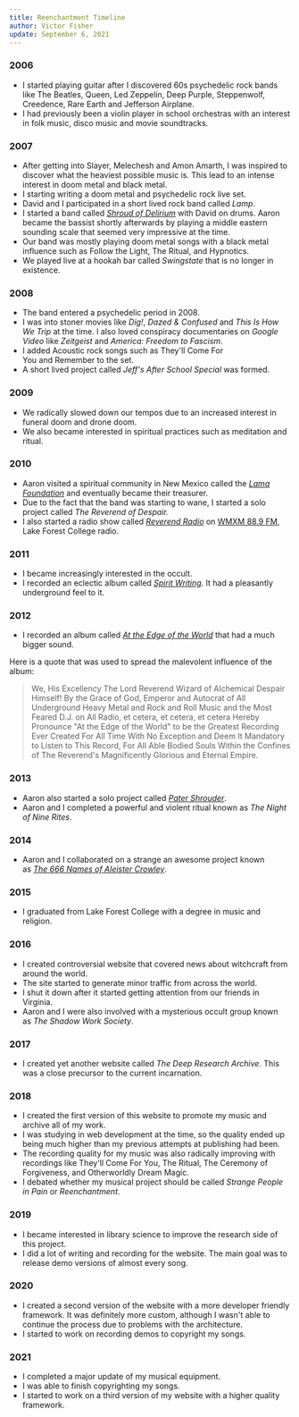```yaml
---
title: Reenchantment Timeline
author: Victor Fisher
update: September 6, 2021
---
```


### 2006

-   I started playing guitar after I discovered 60s psychedelic rock bands like The Beatles, Queen, Led Zeppelin, Deep Purple, Steppenwolf, Creedence, Rare Earth and Jefferson Airplane.
-   I had previously been a violin player in school orchestras with an interest in folk music, disco music and movie soundtracks.

### 2007

-   After getting into Slayer, Melechesh and Amon Amarth, I was inspired to discover what the heaviest possible music is. This lead to an intense interest in doom metal and black metal.
-   I starting writing a doom metal and psychedelic rock live set.
-   David and I participated in a short lived rock band called *Lamp*.
-   I started a band called *[Shroud of Delirium](https://strangepeopleinpain.bandcamp.com/album/the-former-shroud-of-delirium)* with David on drums. Aaron became the bassist shortly afterwards by playing a middle eastern sounding scale that seemed very impressive at the time.
-   Our band was mostly playing doom metal songs with a black metal influence such as Follow the Light, The Ritual, and Hypnotics.
-   We played live at a hookah bar called *Swingstate* that is no longer in existence.

<article-image src="shroud-of-delirium-animation.gif" alt="The Former Shroud of Delirium" caption="The Former Shroud of Delirium"></article-image>

### 2008

-   The band entered a psychedelic period in 2008.
-   I was into stoner movies like *Dig!*, *Dazed & Confused* and *This Is How We Trip* at the time. I also loved conspiracy documentaries on *Google Video* like *Zeitgeist* and *America: Freedom to Fascism*.
-   I added Acoustic rock songs such as They'll Come For You and Remember to the set.
-   A short lived project called *Jeff's After School Special* was formed.

### 2009

-   We radically slowed down our tempos due to an increased interest in funeral doom and drone doom.
-   We also became interested in spiritual practices such as meditation and ritual.

### 2010

-   Aaron visited a spiritual community in New Mexico called the *[Lama Foundation](https://www.lamafoundation.org/)* and eventually became their treasurer.
-   Due to the fact that the band was starting to wane, I started a solo project called *The Reverend of Despair.*
-   I also started a radio show called *[Reverend Radio](https://strangepeopleinpain.bandcamp.com/album/the-reverend-radio-promos)* on [WMXM 88.9 FM](http://wmxm.org/), Lake Forest College radio.

<article-image src="forest-reverend.jpg" alt="The Lord Reverend Wizard of Alchemical Despair" caption="Behold, The Lord Reverend Wizard of Alchemical Despair!"></article-image>

### 2011

-   I became increasingly interested in the occult.
-   I recorded an eclectic album called *[Spirit Writing](https://strangepeopleinpain.bandcamp.com/album/spirit-writing)*. It had a pleasantly underground feel to it.

### 2012

-   I recorded an album called *[At the Edge of the World](https://strangepeopleinpain.bandcamp.com/album/at-the-edge-of-the-world)* that had a much bigger sound.

Here is a quote that was used to spread the malevolent influence of the album:
> We, His Excellency The Lord Reverend Wizard of Alchemical Despair Himself! By the Grace of God, Emperor and Autocrat of All Underground Heavy Metal and Rock and Roll Music and the Most Feared D.J. on All Radio, et cetera, et cetera, et cetera Hereby Pronounce "At the Edge of the World" to be the Greatest Recording Ever Created For All Time With No Exception and Deem It Mandatory to Listen to This Record, For All Able Bodied Souls Within the Confines of The Reverend's Magnificently Glorious and Eternal Empire.

<article-image src="at-the-edge-of-the-world.jpg" alt="At the Edge of the World" caption="Aaron depicted on the cover of my album."></article-image>

### 2013

-   Aaron also started a solo project called *[Pater Shrouder](https://patershrouder.bandcamp.com/)*.
-   Aaron and I completed a powerful and violent ritual known as *The Night of Nine Rites*.

<article-image src="shadow-work-by-pater-shrouder.jpg" alt="Shadow Work by Pater Shrouder"></article-image>

### 2014

-   Aaron and I collaborated on a strange an awesome project known as *[The 666 Names of Aleister Crowley](https://patershrouder.bandcamp.com/track/666-names-of-aleister-crowley-demos)*.

### 2015

-   I graduated from Lake Forest College with a degree in music and religion.

### 2016

-   I created controversial website that covered news about witchcraft from around the world.
-   The site started to generate minor traffic from across the world.
-   I shut it down after it started getting attention from our friends in Virginia.
-   Aaron and I were also involved with a mysterious occult group known as *The Shadow Work Society*.

<article-image src="strange-people-in-pain.jpg" alt="At the Edge of the World" caption="We are really evil!"></article-image>

### 2017

-   I created yet another website called *The Deep Research Archive*. This was a close precursor to the current incarnation.

### 2018

-   I created the first version of this website to promote my music and archive all of my work.
-   I was studying in web development at the time, so the quality ended up being much higher than my previous attempts at publishing had been.
-   The recording quality for my music was also radically improving with recordings like They'll Come For You, The Ritual, The Ceremony of Forgiveness, and Otherworldly Dream Magic.
-   I debated whether my musical project should be called *Strange People in Pain* or *Reenchantment*.

### 2019

-   I became interested in library science to improve the research side of this project.
- I did a lot of writing and recording for the website. The main goal was to release demo versions of almost every song.

### 2020

- I created a second version of the website with a more developer friendly framework. It was definitely more custom, although I wasn't able to continue the process due to problems with the architecture.
- I started to work on recording demos to copyright my songs.

### 2021

- I completed a major update of my musical equipment.
- I was able to finish copyrighting my songs.
- I started to work on a third version of my website with a higher quality framework.
